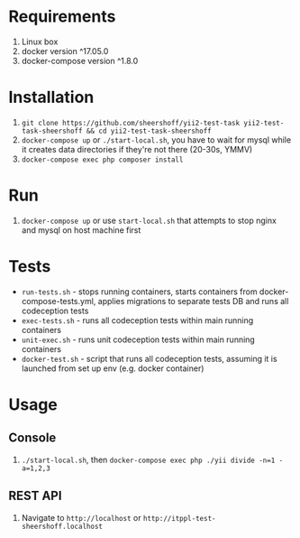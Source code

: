 Requirements
============

1. Linux box
1. docker version ^17.05.0
1. docker-compose version ^1.8.0

Installation
============

1. `git clone https://github.com/sheershoff/yii2-test-task yii2-test-task-sheershoff && cd yii2-test-task-sheershoff`
1. `docker-compose up` or `./start-local.sh`, you have to wait for mysql while it creates data directories if they're 
not there (20-30s, YMMV)
1. `docker-compose exec php composer install`

Run
===

1. `docker-compose up` or use `start-local.sh` that attempts to stop nginx and mysql on host machine first

Tests
=====

 * `run-tests.sh` - stops running containers, starts containers from docker-compose-tests.yml, applies migrations to 
  separate tests DB and runs all codeception tests
 * `exec-tests.sh` - runs all codeception tests within main running containers
 * `unit-exec.sh` - runs unit codeception tests within main running containers
 * `docker-test.sh` - script that runs all codeception tests, assuming it is launched from set up env (e.g. docker container)

Usage
=====

Console
-------

1. `./start-local.sh`, then `docker-compose exec php ./yii divide -n=1 -a=1,2,3`

REST API
--------

1. Navigate to `http://localhost` or `http://itppl-test-sheershoff.localhost`